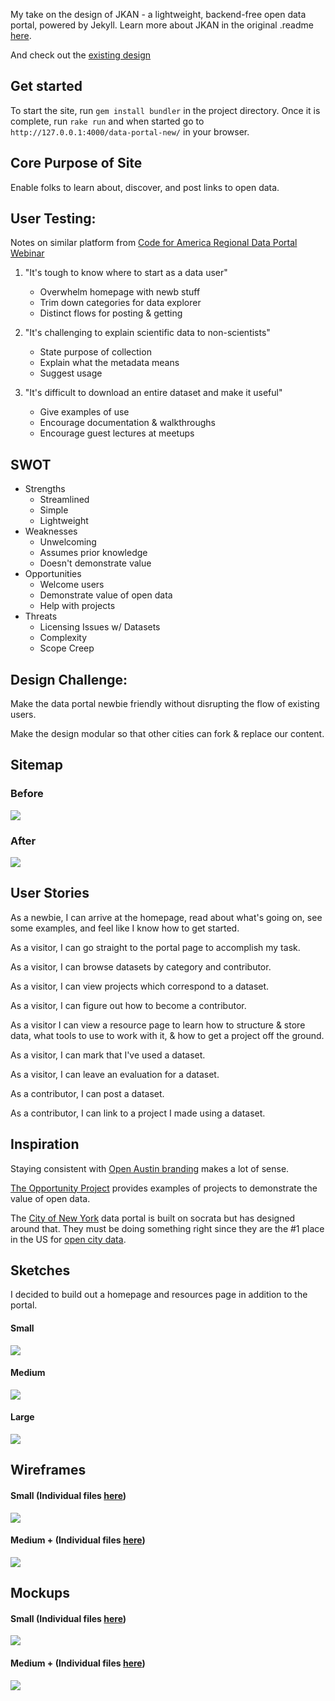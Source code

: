 My take on the design of JKAN - a lightweight, backend-free open data portal, powered by Jekyll. Learn more about JKAN in the original .readme [here](https://github.com/timwis/jkan/blob/gh-pages/README.md).

And check out the [existing design](https://open-austin.org/data-portal)

## Get started

To start the site, run `gem install bundler` in the project directory. Once it is complete, run `rake run` and when started go to `http://127.0.0.1:4000/data-portal-new/` in your browser.

## Core Purpose of Site

Enable folks to learn about, discover, and post links to open data.

## User Testing:

Notes on similar platform from [Code for America Regional Data Portal Webinar](https://docs.google.com/presentation/d/1NF_dlY0I9zjSv_ypjEmztj9thqcB-QeTVdmAMp8JwvM/edit#slide=id.g1119e0a0ca_1_62)

1. "It's tough to know where to start as a data user"
    * Overwhelm homepage with newb stuff
    * Trim down categories for data explorer
    * Distinct flows for posting & getting

2. "It's challenging to explain scientific data to non-scientists"
    * State purpose of collection
    * Explain what the metadata means
    * Suggest usage

3. "It's difficult to download an entire dataset and make it useful"
    * Give examples of use
    * Encourage documentation & walkthroughs
    * Encourage guest lectures at meetups

## SWOT
* Strengths
    * Streamlined
    * Simple
    * Lightweight
* Weaknesses
    * Unwelcoming
    * Assumes prior knowledge
    * Doesn't demonstrate value
* Opportunities
    * Welcome users
    * Demonstrate value of open data
    * Help with projects
* Threats
    * Licensing Issues w/ Datasets
    * Complexity
    * Scope Creep

## Design Challenge:

Make the data portal newbie friendly without disrupting the flow of existing users.

Make the design modular so that other cities can fork & replace our content.

## Sitemap

### Before
![](https://github.com/amaliebarras/data-portal-new/blob/gh-pages/Research/Sitemap%20Before.png)

### After
![](https://github.com/amaliebarras/data-portal-new/blob/gh-pages/Research/Sitemap%20New%20v3.png)

## User Stories

As a newbie, I can arrive at the homepage, read about what's going on, see some examples, and feel like I know how to get started.

As a visitor, I can go straight to the portal page to accomplish my task.

As a visitor, I can browse datasets by category and contributor.

As a visitor, I can view projects which correspond to a dataset.

As a visitor, I can figure out how to become a contributor.

As a visitor I can view a resource page to learn how to structure & store data, what tools to use to work with it, & how to get a project off the ground.

As a visitor, I can mark that I've used a dataset.

As a visitor, I can leave an evaluation for a dataset.

As a contributor, I can post a dataset.

As a contributor, I can link to a project I made using a dataset.

## Inspiration

Staying consistent with [Open Austin branding](http://www.open-austin.org/) makes a lot of sense.

[The Opportunity Project](http://opportunity.census.gov/) provides examples of projects to demonstrate the value of open data.

The [City of New York](https://data.cityofnewyork.us/data?cat=public%20safety) data portal is built on socrata but has designed around that. They must be doing something right since they are the #1 place in the US for [open city data](http://us-city.census.okfn.org/).

## Sketches

I decided to build out a homepage and resources page in addition to the portal.

#### Small
![](https://github.com/amaliebarras/data-portal-new/blob/gh-pages/Research/sketches/MobileSketches.png)

#### Medium
![](https://github.com/amaliebarras/data-portal-new/blob/gh-pages/Research/sketches/TabletSketches.png)

#### Large
![](https://github.com/amaliebarras/data-portal-new/blob/gh-pages/Research/sketches/DesktopSketches.png)

## Wireframes

#### Small (Individual files [here](https://github.com/amaliebarras/data-portal-new/tree/gh-pages/Research/Mobile%20Wireframes))

![](https://github.com/amaliebarras/data-portal-new/blob/gh-pages/Research/Mobile%20Wireframes/WireframesSidebySideMobile.png)

#### Medium + (Individual files [here](https://github.com/amaliebarras/data-portal-new/tree/gh-pages/Research/Tablet%20Wireframes))
![](https://github.com/amaliebarras/data-portal-new/blob/gh-pages/Research/Tablet%20Wireframes/WireframesSidebySideLarge.png)

## Mockups

#### Small (Individual files [here](https://github.com/amaliebarras/data-portal-new/tree/gh-pages/Research/Mobile%20Mockups))

![](https://github.com/amaliebarras/data-portal-new/blob/gh-pages/Research/Mobile%20Mockups/MobileMockupsSidebySide.png)

#### Medium + (Individual files [here](https://github.com/amaliebarras/data-portal-new/tree/gh-pages/Research/Large%20Mockups))
![](https://github.com/amaliebarras/data-portal-new/blob/gh-pages/Research/Large%20Mockups/LargeMockupsSidebyside.png)
